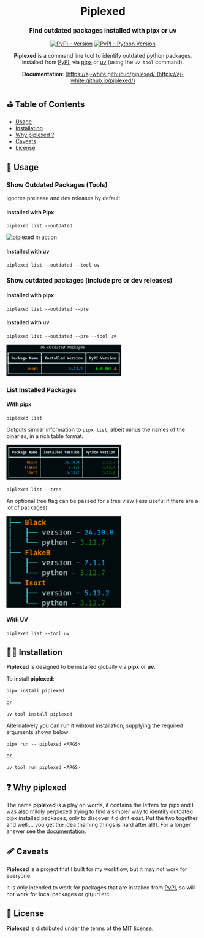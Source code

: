 <div align="center">

# Piplexed

### Find outdated packages installed with pipx or uv

[![PyPI - Version](https://img.shields.io/pypi/v/piplexed.svg)](https://pypi.org/project/piplexed)
[![PyPI - Python Version](https://img.shields.io/pypi/pyversions/piplexed)](https://pypi.org/project/piplexed)

**Piplexed** is a command line tool to identify outdated python packages, installed from [PyPI](https://pypi.org/), via [pipx](https://pypa.github.io/pipx/) or [uv](https://docs.astral.sh/uv/) (using the `uv tool` command).

**Documentation**: [https://aj-white.github.io/piplexed/](https://aj-white.github.io/piplexed/)

</div>

## ⛳ Table of Contents

- [Usage](#usage)
- [Installation](#installation)
- [Why piplexed ?](#why-piplexed)
- [Caveats](#caveats)
- [License](#license)



## 🔧 Usage

### Show Outdated Packages (Tools)

Ignores prelease and dev releases by default.

#### Installed with Pipx

```console
piplexed list --outdated
```

<p align="left">
<img src="https://raw.githubusercontent.com/aj-white/piplexed/main/docs/ing/piplexed-list-out.gif" alt="piplexed in action"/>
</p>

#### Installed with uv
```console
piplexed list --outdated --tool uv
```

### Show outdated packages (include pre or dev releases)

#### Installed with pipx

```console
piplexed list --outdated --pre
```

#### Installed with uv
```consle
piplexed list --outdated --pre --tool uv
```

<p>
<img src="https://raw.githubusercontent.com/aj-white/piplexed/main/docs/img/piplexed-list-outdated-pre-uv.PNG" alt="uv installed tool include prerelease" width=300/>
</p>

### List Installed Packages

#### With pipx

```console
piplexed list
```
Outputs similar information to `pipx list`, albeit minus the names of the binaries, in a rich table format.

<p>
<img src="https://raw.githubusercontent.com/aj-white/piplexed/main/docs/img/piplexed-list-table.PNG" width=300>
</p>


```console
piplexed list --tree
```

An optional tree flag can be passed for a tree view (less useful if there are a lot of packages)

<p>
<img src="https://raw.githubusercontent.com/aj-white/piplexed/main/docs/img/piplexed-list-tree.PNG" alt="piplexed list tree" width=300/>
</p>

#### With UV
```console
piplexed list --tool uv
```



## 👷‍♀️ Installation

**Piplexed** is designed to be installed globally via **pipx** or **uv**.

To install **piplexed**:

```console
pipx install piplexed
```

or

```console
uv tool install piplexed
```

Alternatively you can run it wihtout installation, supplying the required arguments shown below

```console
pipx run -- piplexed <ARGS>
```
or
```console
uv tool run piplexed <ARGS>
```

## ❓ Why piplexed

The name **piplexed** is a play on words, it contains the letters for pipx and I was also mildly perplexed trying to find a simpler way to identify outdated pipx installed packages, only to discover it didn't exist. Put the two together and well.... you get the idea (naming things is hard after all!).
For a longer answer see the [documentation](https://aj-white.github.io/piplexed/Why-piplexed/).


## 🩹 Caveats

**Piplexed** is a project that I built for my workflow, but it may not work for everyone.

It is only intended to work for packages that are installed from [PyPI](https://pypi.org), so will not work for local packages or git/url etc.

## 📝 License

**Piplexed** is distributed under the terms of the [MIT](https://spdx.org/licenses/MIT.html) license.
